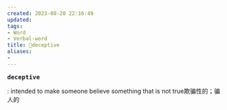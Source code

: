 ```yaml
---
created: 2023-08-20 22:16:49
updated: 
tags: 
- Word
- Verbal-word
title: 🚩deceptive
aliases:
- 
---
```


<pre><strong>deceptive</strong></pre>
: intended to make someone believe something that is not true欺骗性的；骗人的